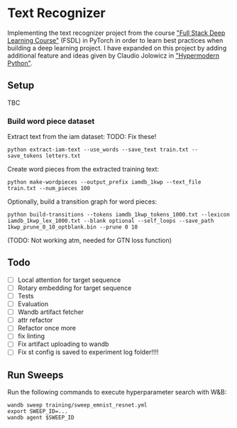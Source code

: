 # Text Recognizer
Implementing the text recognizer project from the course ["Full Stack Deep Learning Course"](https://fullstackdeeplearning.com/march2019) (FSDL) in PyTorch in order to learn best practices when building a deep learning project. I have expanded on this project by adding additional feature and ideas given by Claudio Jolowicz in ["Hypermodern Python"](https://cjolowicz.github.io/posts/hypermodern-python-01-setup/).


## Setup

TBC


### Build word piece dataset

Extract text from the iam dataset:
TODO: Fix these!
```
python extract-iam-text --use_words --save_text train.txt --save_tokens letters.txt
```

Create word pieces from the extracted training text:
```
python make-wordpieces --output_prefix iamdb_1kwp --text_file train.txt --num_pieces 100
```

Optionally, build a transition graph for word pieces:
```
python build-transitions --tokens iamdb_1kwp_tokens_1000.txt --lexicon iamdb_1kwp_lex_1000.txt --blank optional --self_loops --save_path 1kwp_prune_0_10_optblank.bin --prune 0 10
```
(TODO: Not working atm, needed for GTN loss function)

## Todo
- [ ] Local attention for target sequence
- [ ] Rotary embedding for target sequence
- [ ] Tests
- [ ] Evaluation
- [ ] Wandb artifact fetcher
- [ ] attr refactor
- [ ] Refactor once more
- [ ] fix linting
- [ ] Fix artifact uploading to wandb
- [ ] Fix st config is saved to experiment log folder!!!!

## Run Sweeps
 Run the following commands to execute hyperparameter search with W&B:

```
wandb sweep training/sweep_emnist_resnet.yml
export SWEEP_ID=...
wandb agent $SWEEP_ID

```
